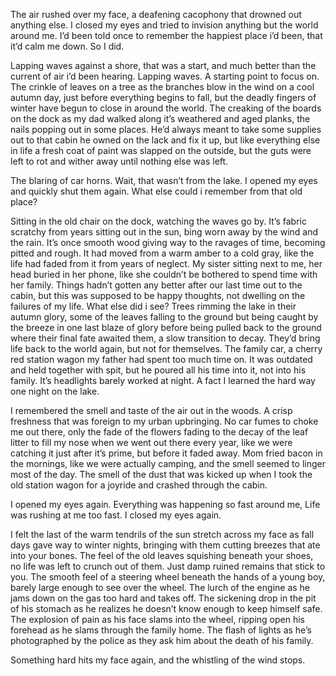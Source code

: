 The air rushed over my face, a deafening cacophony that drowned out anything else. I closed my eyes and tried to invision anything but the world around me. I’d been told once to remember the happiest place i’d been, that it’d calm me down. So I did.

Lapping waves against a shore, that was a start, and much better than the current of air i’d been hearing. Lapping waves. A starting point to focus on. The crinkle of leaves on a tree as the branches blow in the wind on a cool autumn day, just before everything begins to fall, but the deadly fingers of winter have begun to close in around the world. The creaking of the boards on the dock as my dad walked along it’s weathered and aged planks, the nails popping out in some places. He’d always meant to take some supplies out to that cabin he owned on the lack and fix it up, but like everything else in life a fresh coat of paint was slapped on the outside, but the guts were left to rot and wither away until nothing else was left.

The blaring of car horns. Wait, that wasn’t from the lake. I opened my eyes and quickly shut them again. What else could i remember from that old place? 

Sitting in the old chair on the dock, watching the waves go by. It’s fabric scratchy from years sitting out in the sun, bing worn away by the wind and the rain. It’s once smooth wood giving way to the ravages of time, becoming pitted and rough. It had moved from a warm amber to a cold gray, like the life had faded from it from years of neglect. My sister sitting next to me, her head buried in her phone, like she couldn’t be bothered to spend time with her family. Things hadn’t gotten any better after our last time out to the cabin, but this was supposed to be happy thoughts, not dwelling on the failures of my life. What else did i see? Trees rimming the lake in their autumn glory, some of the leaves falling to the ground but being caught by the breeze in one last blaze of glory before being pulled back to the ground where their final fate awaited them, a slow transition to decay. They’d bring life back to the world again, but not for themselves. The family car, a cherry red station wagon my father had spent too much time on. It was outdated and held together with spit, but he poured all his time into it, not into his family. It’s headlights barely worked at night. A fact I learned the hard way one night on the lake.

I remembered the smell and taste of the air out in the woods. A crisp freshness that was foreign to my urban upbringing. No car fumes to choke me out there, only the fade of the flowers fading to the decay of the leaf litter to fill my nose when we went out there every year, like we were catching it just after it’s prime, but before it faded away. Mom fried bacon in the mornings, like we were actually camping, and the smell seemed to linger most of the day. The smell of the dust that was kicked up when I took the old station wagon for a joyride and crashed through the cabin.

I opened my eyes again. Everything was happening so fast around me, Life was rushing at me too fast. I closed my eyes again. 

I felt the last of the warm tendrils of the sun stretch across my face as fall days gave way to winter nights, bringing with them cutting breezes that ate into your bones. The feel of the old leaves squishing beneath your shoes, no life was left to crunch out of them. Just damp ruined remains that stick to you. The smooth feel of a steering wheel beneath the hands of a young boy, barely large enough to see over the wheel. The lurch of the engine as he jams down on the gas too hard and takes off. The sickening drop in the pit of his stomach as he realizes he doesn’t know enough to keep himself safe. The explosion of pain as his face slams into the wheel, ripping open his forehead as he slams through the family home. The flash of lights as he’s photographed by the police as they ask him about the death of his family.

Something hard hits my face again, and the whistling of the wind stops.


